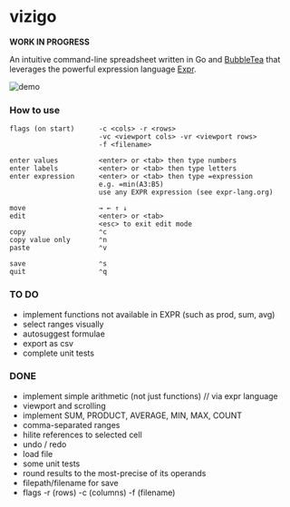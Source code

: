 # vizigo

**WORK IN PROGRESS**

An intuitive command-line spreadsheet written in Go and [BubbleTea](https://github.com/charmbracelet/bubbletea) that leverages the powerful expression language [Expr](https://expr-lang.org/).

![demo](demo.gif)

### How to use

```
flags (on start)      -c <cols> -r <rows>
                      -vc <viewport cols> -vr <viewport rows>
                      -f <filename>

enter values          <enter> or <tab> then type numbers
enter labels          <enter> or <tab> then type letters
enter expression      <enter> or <tab> then type =expression
                      e.g. =min(A3:B5)
                      use any EXPR expression (see expr-lang.org)

move                  → ← ↑ ↓
edit                  <enter> or <tab>
                      <esc> to exit edit mode
copy                  ⌃c
copy value only       ⌃n
paste                 ⌃v

save                  ⌃s
quit                  ⌃q

```

### TO DO

- implement functions not available in EXPR (such as prod, sum, avg)
- select ranges visually
- autosuggest formulae
- export as csv
- complete unit tests

### DONE

- implement simple arithmetic (not just functions) // via expr language
- viewport and scrolling
- implement SUM, PRODUCT, AVERAGE, MIN, MAX, COUNT
- comma-separated ranges
- hilite references to selected cell
- undo / redo
- load file
- some unit tests
- round results to the most-precise of its operands
- filepath/filename for save
- flags -r (rows) -c (columns) -f (filename)
